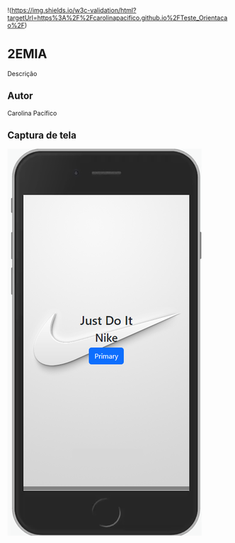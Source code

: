 !(https://img.shields.io/w3c-validation/html?targetUrl=https%3A%2F%2Fcarolinapacifico.github.io%2FTeste_Orientacao%2F)
# 2EMIA
Descrição 
## Autor
Carolina Pacífico
## Captura de tela
!["alt" - descrição da imagem](https://github.com/CarolinaPacifico/Teste_Orientacao/blob/main/img/Capture.PNG)
